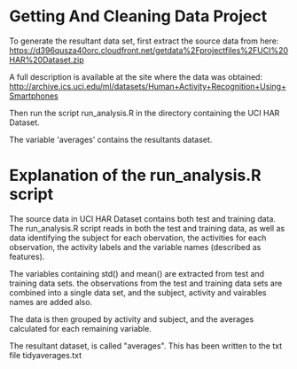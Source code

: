 # Getting And Cleaning Data Project

To generate the resultant data set, first extract the source data from here:
https://d396qusza40orc.cloudfront.net/getdata%2Fprojectfiles%2FUCI%20HAR%20Dataset.zip

A full description is available at the site where the data was obtained:
http://archive.ics.uci.edu/ml/datasets/Human+Activity+Recognition+Using+Smartphones

Then run the script run_analysis.R in the directory containing the UCI HAR Dataset.

The variable 'averages' contains the resultants dataset.


# Explanation of the run_analysis.R script
The source data in UCI HAR Dataset contains both test and training data.  The run_analysis.R script reads in both the test and training data, as well as data identifying the subject for each obervation, the activities for each observation, the activity labels and the variable names (described as features).

The variables containing std() and mean() are extracted from test and training data sets.  the observations from the test and training data sets are combined into a single data set, and the subject, activity and vairables names are added also.

The data is then grouped by activity and subject, and the averages calculated for each remaining variable.

The resultant dataset, is called "averages".  This has been written to the txt file tidyaverages.txt

